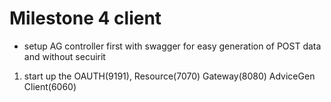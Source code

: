 # Milestone 4 client 

- setup AG controller first with swagger for easy generation of POST data and without secuirit

1. start up the 
OAUTH(9191), 
Resource(7070) 
Gateway(8080)
AdviceGen Client(6060)
